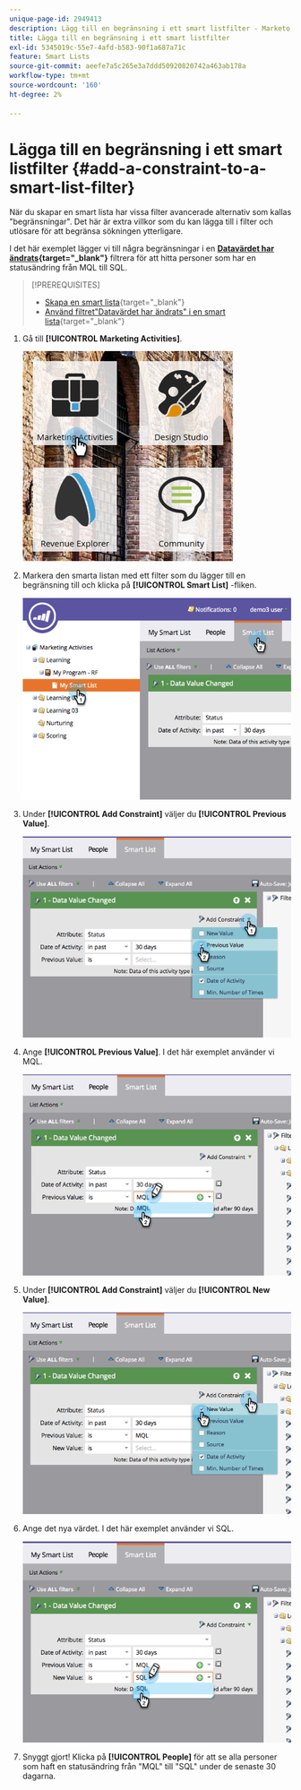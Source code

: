 ```yaml
---
unique-page-id: 2949413
description: Lägg till en begränsning i ett smart listfilter - Marketo Docs - Produktdokumentation
title: Lägga till en begränsning i ett smart listfilter
exl-id: 5345019c-55e7-4afd-b583-90f1a687a71c
feature: Smart Lists
source-git-commit: aeefe7a5c265e3a7ddd50920820742a463ab178a
workflow-type: tm+mt
source-wordcount: '160'
ht-degree: 2%

---
```


# Lägga till en begränsning i ett smart listfilter {#add-a-constraint-to-a-smart-list-filter}

När du skapar en smart lista har vissa filter avancerade alternativ som kallas &quot;begränsningar&quot;. Det här är extra villkor som du kan lägga till i filter och utlösare för att begränsa sökningen ytterligare.

I det här exemplet lägger vi till några begränsningar i en **[Datavärdet har ändrats](/help/marketo/product-docs/core-marketo-concepts/smart-campaigns/flow-actions/change-data-value.md){target="_blank"}** filtrera för att hitta personer som har en statusändring från MQL till SQL.

>[!PREREQUISITES]
>
>* [Skapa en smart lista](/help/marketo/product-docs/core-marketo-concepts/smart-lists-and-static-lists/creating-a-smart-list/create-a-smart-list.md){target="_blank"}
>* [Använd filtret&quot;Datavärdet har ändrats&quot; i en smart lista](/help/marketo/product-docs/core-marketo-concepts/smart-lists-and-static-lists/using-smart-lists/use-the-data-value-changed-filter-in-a-smart-list.md){target="_blank"}

1. Gå till **[!UICONTROL Marketing Activities]**.

   ![](assets/ma-1.png)

1. Markera den smarta listan med ett filter som du lägger till en begränsning till och klicka på **[!UICONTROL Smart List]** -fliken.

   ![](assets/two-3.png)

1. Under **[!UICONTROL Add Constraint]** väljer du **[!UICONTROL Previous Value]**.

   ![](assets/three-3.png)

1. Ange **[!UICONTROL Previous Value]**. I det här exemplet använder vi MQL.

   ![](assets/four-2.png)

1. Under **[!UICONTROL Add Constraint]** väljer du **[!UICONTROL New Value]**.

   ![](assets/five.png)

1. Ange det nya värdet. I det här exemplet använder vi SQL.

   ![](assets/six.png)

1. Snyggt gjort! Klicka på **[!UICONTROL People]** för att se alla personer som haft en statusändring från &quot;MQL&quot; till &quot;SQL&quot; under de senaste 30 dagarna.
